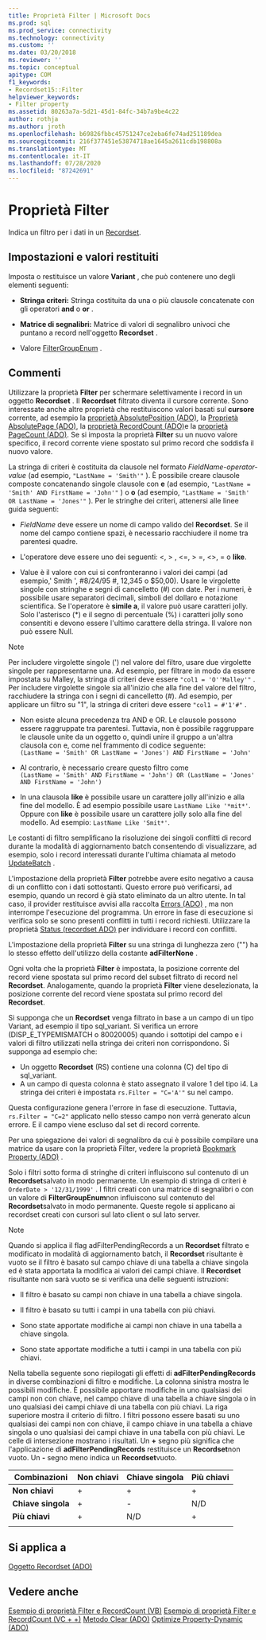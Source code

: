 ```yaml
---
title: Proprietà Filter | Microsoft Docs
ms.prod: sql
ms.prod_service: connectivity
ms.technology: connectivity
ms.custom: ''
ms.date: 03/20/2018
ms.reviewer: ''
ms.topic: conceptual
apitype: COM
f1_keywords:
- Recordset15::Filter
helpviewer_keywords:
- Filter property
ms.assetid: 80263a7a-5d21-45d1-84fc-34b7a9be4c22
author: rothja
ms.author: jroth
ms.openlocfilehash: b69826fbbc45751247ce2eba6fe74ad251189dea
ms.sourcegitcommit: 216f377451e53874718ae1645a2611cdb198808a
ms.translationtype: MT
ms.contentlocale: it-IT
ms.lasthandoff: 07/28/2020
ms.locfileid: "87242691"
---
```

# <a name="filter-property"></a>Proprietà Filter
Indica un filtro per i dati in un [Recordset](../../../ado/reference/ado-api/recordset-object-ado.md).  
  
## <a name="settings-and-return-values"></a>Impostazioni e valori restituiti

Imposta o restituisce un valore **Variant** , che può contenere uno degli elementi seguenti:  
  
-   **Stringa criteri:** Stringa costituita da una o più clausole concatenate con gli operatori **and** o **or** .  
  
-   **Matrice di segnalibri:** Matrice di valori di segnalibro univoci che puntano a record nell'oggetto **Recordset** .  
  
-   Valore [FilterGroupEnum](../../../ado/reference/ado-api/filtergroupenum.md) .  
  
## <a name="remarks"></a>Commenti

Utilizzare la proprietà **Filter** per schermare selettivamente i record in un oggetto **Recordset** . Il **Recordset** filtrato diventa il cursore corrente. Sono interessate anche altre proprietà che restituiscono valori basati sul **cursore** corrente, ad esempio la [proprietà AbsolutePosition (ADO)](../../../ado/reference/ado-api/absoluteposition-property-ado.md), la [Proprietà AbsolutePage (ADO)](../../../ado/reference/ado-api/absolutepage-property-ado.md), la [proprietà RecordCount (ADO)](../../../ado/reference/ado-api/recordcount-property-ado.md)e la [proprietà PageCount (ADO)](../../../ado/reference/ado-api/pagecount-property-ado.md). Se si imposta la proprietà **Filter** su un nuovo valore specifico, il record corrente viene spostato sul primo record che soddisfa il nuovo valore.
  
La stringa di criteri è costituita da clausole nel formato *FieldName-operator-value* (ad esempio, `"LastName = 'Smith'"` ). È possibile creare clausole composte concatenando singole clausole con **e** (ad esempio, `"LastName = 'Smith' AND FirstName = 'John'"` ) o **o** (ad esempio, `"LastName = 'Smith' OR LastName = 'Jones'"` ). Per le stringhe dei criteri, attenersi alle linee guida seguenti:

-   *FieldName* deve essere un nome di campo valido del **Recordset**. Se il nome del campo contiene spazi, è necessario racchiudere il nome tra parentesi quadre.  
  
-   L'operatore deve essere uno dei seguenti: \<, > , \<=, > =,  <>, = o **like**.  
  
-   Value è il valore con cui si confronteranno i valori dei campi (ad esempio,' Smith ', #8/24/95 #, 12,345 o $50,00). Usare le virgolette singole con stringhe e segni di cancelletto (#) con date. Per i numeri, è possibile usare separatori decimali, simboli del dollaro e notazione scientifica. Se l'operatore è **simile a**, il valore può usare caratteri jolly. Solo l'asterisco (*) e il segno di percentuale (%) i caratteri jolly sono consentiti e devono essere l'ultimo carattere della stringa. Il valore non può essere Null.  
  
> [!NOTE]
>  Per includere virgolette singole (') nel valore del filtro, usare due virgolette singole per rappresentarne una. Ad esempio, per filtrare in modo da essere impostata su Malley, la stringa di criteri deve essere `"col1 = 'O''Malley'"` . Per includere virgolette singole sia all'inizio che alla fine del valore del filtro, racchiudere la stringa con i segni di cancelletto (#). Ad esempio, per applicare un filtro su "1", la stringa di criteri deve essere `"col1 = #'1'#"` .  
  
-   Non esiste alcuna precedenza tra AND e OR. Le clausole possono essere raggruppate tra parentesi. Tuttavia, non è possibile raggruppare le clausole unite da un oggetto o, quindi unire il gruppo a un'altra clausola con e, come nel frammento di codice seguente:  
 `(LastName = 'Smith' OR LastName = 'Jones') AND FirstName = 'John'`  
  
-   Al contrario, è necessario creare questo filtro come  
 `(LastName = 'Smith' AND FirstName = 'John') OR (LastName = 'Jones' AND FirstName = 'John')`  
  
-   In una clausola **like** è possibile usare un carattere jolly all'inizio e alla fine del modello. È ad esempio possibile usare `LastName Like '*mit*'`. Oppure con **like** è possibile usare un carattere jolly solo alla fine del modello. Ad esempio: `LastName Like 'Smit*'`.  
  
 Le costanti di filtro semplificano la risoluzione dei singoli conflitti di record durante la modalità di aggiornamento batch consentendo di visualizzare, ad esempio, solo i record interessati durante l'ultima chiamata al metodo [UpdateBatch](../../../ado/reference/ado-api/updatebatch-method.md) .  
  
L'impostazione della proprietà **Filter** potrebbe avere esito negativo a causa di un conflitto con i dati sottostanti. Questo errore può verificarsi, ad esempio, quando un record è già stato eliminato da un altro utente. In tal caso, il provider restituisce avvisi alla raccolta [Errors (ADO)](../../../ado/reference/ado-api/errors-collection-ado.md) , ma non interrompe l'esecuzione del programma. Un errore in fase di esecuzione si verifica solo se sono presenti conflitti in tutti i record richiesti. Utilizzare la proprietà [Status (recordset ADO)](../../../ado/reference/ado-api/status-property-ado-recordset.md) per individuare i record con conflitti.  
  
L'impostazione della proprietà **Filter** su una stringa di lunghezza zero ("") ha lo stesso effetto dell'utilizzo della costante **adFilterNone** .
  
Ogni volta che la proprietà **Filter** è impostata, la posizione corrente del record viene spostata sul primo record del subset filtrato di record nel **Recordset**. Analogamente, quando la proprietà **Filter** viene deselezionata, la posizione corrente del record viene spostata sul primo record del **Recordset**.

Si supponga che un **Recordset** venga filtrato in base a un campo di un tipo Variant, ad esempio il tipo sql_variant. Si verifica un errore (DISP_E_TYPEMISMATCH o 80020005) quando i sottotipi del campo e i valori di filtro utilizzati nella stringa dei criteri non corrispondono. Si supponga ad esempio che:

- Un oggetto **Recordset** (RS) contiene una colonna (C) del tipo di sql_variant.
- A un campo di questa colonna è stato assegnato il valore 1 del tipo i4. La stringa dei criteri è impostata `rs.Filter = "C='A'"` su nel campo.

Questa configurazione genera l'errore in fase di esecuzione. Tuttavia, `rs.Filter = "C=2"` applicato nello stesso campo non verrà generato alcun errore. E il campo viene escluso dal set di record corrente.

Per una spiegazione dei valori di segnalibro da cui è possibile compilare una matrice da usare con la proprietà Filter, vedere la proprietà [Bookmark Property (ADO)](../../../ado/reference/ado-api/bookmark-property-ado.md) .

Solo i filtri sotto forma di stringhe di criteri influiscono sul contenuto di un **Recordset**salvato in modo permanente. Un esempio di stringa di criteri è `OrderDate > '12/31/1999'` . I filtri creati con una matrice di segnalibri o con un valore di **FilterGroupEnum**non influiscono sul contenuto del **Recordset**salvato in modo permanente. Queste regole si applicano ai recordset creati con cursori sul lato client o sul lato server.
  
> [!NOTE]
>  Quando si applica il flag adFilterPendingRecords a un **Recordset** filtrato e modificato in modalità di aggiornamento batch, il **Recordset** risultante è vuoto se il filtro è basato sul campo chiave di una tabella a chiave singola ed è stata apportata la modifica ai valori dei campi chiave. Il **Recordset** risultante non sarà vuoto se si verifica una delle seguenti istruzioni:  
  
-   Il filtro è basato su campi non chiave in una tabella a chiave singola.  
  
-   Il filtro è basato su tutti i campi in una tabella con più chiavi.  
  
-   Sono state apportate modifiche ai campi non chiave in una tabella a chiave singola.  
  
-   Sono state apportate modifiche a tutti i campi in una tabella con più chiavi.  
  
Nella tabella seguente sono riepilogati gli effetti di **adFilterPendingRecords** in diverse combinazioni di filtro e modifiche. La colonna sinistra mostra le possibili modifiche. È possibile apportare modifiche in uno qualsiasi dei campi non con chiave, nel campo chiave di una tabella a chiave singola o in uno qualsiasi dei campi chiave di una tabella con più chiavi. La riga superiore mostra il criterio di filtro. I filtri possono essere basati su uno qualsiasi dei campi non con chiave, il campo chiave in una tabella a chiave singola o uno qualsiasi dei campi chiave in una tabella con più chiavi. Le celle di intersezione mostrano i risultati. Un **+** segno più significa che l'applicazione di **adFilterPendingRecords** restituisce un **Recordset**non vuoto. Un **-** segno meno indica un **Recordset**vuoto.  
  
|Combinazioni|Non chiavi|Chiave singola|Più chiavi|
|-|--------------|----------------|-------------------|
|**Non chiavi**|+|+|+|
|**Chiave singola**|+|-|N/D|
|**Più chiavi**|+|N/D|+|
|||||
  
## <a name="applies-to"></a>Si applica a

[Oggetto Recordset (ADO)](../../../ado/reference/ado-api/recordset-object-ado.md)  
  
## <a name="see-also"></a>Vedere anche

[Esempio di proprietà Filter e RecordCount (VB)](../../../ado/reference/ado-api/filter-and-recordcount-properties-example-vb.md) 
 [Esempio di proprietà Filter e RecordCount (VC + +)](../../../ado/reference/ado-api/filter-and-recordcount-properties-example-vc.md) 
 [Metodo Clear (ADO)](../../../ado/reference/ado-api/clear-method-ado.md) 
 [Optimize Property-Dynamic (ADO)](../../../ado/reference/ado-api/optimize-property-dynamic-ado.md)
